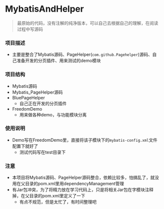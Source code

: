 # MybatisAndHelper
> 最原始的代码，没有注解的纯净版本，可以自己去根据自己的理解，在阅读过程中写源码
### 项目描述
+ 主要是整合了Mybatis源码、PageHelper(`com.github.Pagehelper`)源码、自己准备开发的分页插件、用来测试的demo模块
### 项目结构
+ Mybatis源码
+ Mybatis_PageHelper源码
+ BluePageHelper
    + 自己正在开发的分页插件
+ FreedomDemo
    + 用来做各种demo，与功能模块分离
  
### 使用说明
+ Demo写在FreedomDemo里，直接将该子模块下的`mybatis-config.xml`文件配置下就好了
  + 测试代码写在test目录下
    
### 注意
+ 本项目将Mybatis源码、PageHelper源码整合，依赖比较多，怕搞乱了，就没用在父目录的pom.xml里用dependencyManagement管理
+ 有Jar包冲突，为了将精力放在学习代码上，只是将相关Jar包在字模块注释掉，在父目录的pom.xml里定义了一下
    + 有点不规范，但是太忙了，有时间整理吧